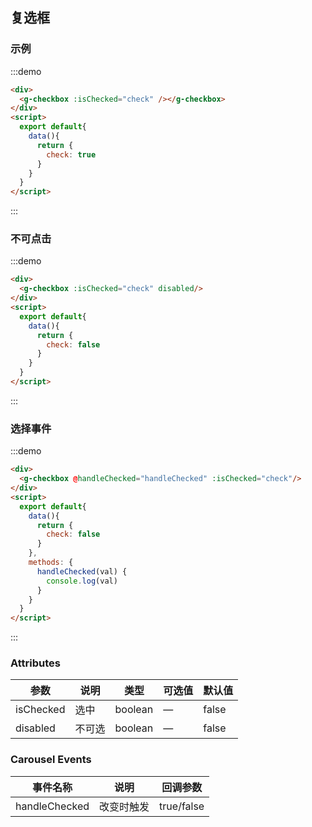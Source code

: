 ## 复选框

### 示例
:::demo
```html
<div>
  <g-checkbox :isChecked="check" /></g-checkbox>
</div>
<script>
  export default{
    data(){
      return {
        check: true
      }
    }
  }
</script>

```
:::

### 不可点击
:::demo
```html
<div>
  <g-checkbox :isChecked="check" disabled/>
</div>
<script>
  export default{
    data(){
      return {
        check: false
      }
    }
  }
</script>

```
:::

### 选择事件
:::demo
```html
<div>
  <g-checkbox @handleChecked="handleChecked" :isChecked="check"/>
</div>
<script>
  export default{
    data(){
      return {
        check: false
      }
    },
    methods: {
      handleChecked(val) {
        console.log(val)
      }
    }
  }
</script>

```
:::


### Attributes
| 参数      | 说明          | 类型      | 可选值                           | 默认值  |
|---------- |-------------- |---------- |--------------------------------  |-------- |
| isChecked | 选中          | boolean | — | false |
| disabled  |  不可选       | boolean | — | false |
### Carousel Events
| 事件名称 | 说明 | 回调参数 |
|---------|---------|---------|
| handleChecked | 改变时触发 | true/false |